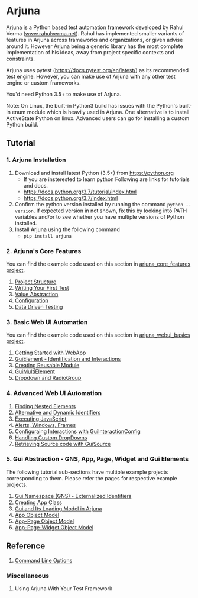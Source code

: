# Arjuna

Arjuna is a Python based test automation framework developed by Rahul Verma (www.rahulverma.net). Rahul has implemented smaller variants of features in Arjuna across frameworks and organizations, or given advise around it. However Arjuna being a generic library has the most complete implementation of his ideas, away from project specific contexts and constraints.

Arjuna uses pytest (https://docs.pytest.org/en/latest/) as its recommended test engine. However, you can make use of Arjuna with any other test engine or custom frameworks.

You'd need Python 3.5+ to make use of Arjuna.

Note: On Linux, the built-in Python3 build has issues with the Python's built-in enum module which is heavily used in Arjuna. One alternative is to install ActiveState Python on linux. Advanced users can go for installing a custom Python build.

## Tutorial

### 1. Arjuna Installation

1. Download and install latest Python (3.5+) from https://python.org
    * If you are insterested to learn python Following are links for tutorials and docs.
    + https://docs.python.org/3.7/tutorial/index.html
    + https://docs.python.org/3.7/index.html
2. Confirm the python version installed by running the command `python --version`. If expected version in not shown, fix this by looking into PATH variables and/or to see whether you have multiple versions of Python installed.
3. Install Arjuna using the following command
    * `pip install arjuna`

### 2. Arjuna's Core Features

You can find the example code used on this section in [arjuna_core_features project](https://github.com/rahul-verma/arjuna/tree/master/arjuna-samples/arjex_core_features/tests/modules).

1. [Project Structure](https://github.com/rahul-verma/arjuna/blob/master/docs/core/ProjectStructure.md)
2. [Writing Your First Test](https://github.com/rahul-verma/arjuna/blob/master/docs/core/WritingFirstTest.md)
3. [Value Abstraction](https://github.com/rahul-verma/arjuna/blob/master/docs/core/ValueAbstraction.md)
4. [Configuration](https://github.com/rahul-verma/arjuna/blob/master/docs/core/Configuration.md)
5. [Data Driven Testing](https://github.com/rahul-verma/arjuna/blob/master/docs/core/DataDrivenTesting.md)

### 3. Basic Web UI Automation

You can find the example code used on this section in [arjuna_webui_basics project](https://github.com/rahul-verma/arjuna//tree/master/arjuna-samples/arjex_webui_basics/tests/modules).

1. [Getting Started with WebApp](https://github.com/rahul-verma/arjuna/blob/master/docs//webui_basics/WebApp.md)
2. [GuiElement - Identification and Interactions](https://github.com/rahul-verma/arjuna/blob/master/docs/webui_basics/GuiElement.md)
2. [Creating Reusable Module](https://github.com/rahul-verma/arjuna/blob/master/docs/webui_basics/ReusableModule.md)
3. [GuiMultiElement](https://github.com/rahul-verma/arjuna/blob/master/docs/webui_basics/GuiMultiElement.md)
4. [Dropdown and RadioGroup](https://github.com/rahul-verma/arjuna/blob/master/docs/webui_basics/DropDownRadioGroup.md)

### 4. Advanced Web UI Automation
1. [Finding Nested Elements](https://github.com/rahul-verma/arjuna/blob/master/docs/webui_adv/FindingNestedElements.md)
2. [Alternative and Dynamic Identifiers](https://github.com/rahul-verma/arjuna/blob/master/docs/webui_adv/AlternativeDynamicIdentifiers.md)
3. [Executing JavaScript](https://github.com/rahul-verma/arjuna/blob/master/docs/webui_adv/ExecutingJavaScript.md)
4. [Alerts, Windows, Frames](https://github.com/rahul-verma/arjuna/blob/master/docs/webui_adv/AlertsWindowsFrames.md)
5. [Configuraing Interactions with GuiInteractionConfig](https://github.com/rahul-verma/arjuna/blob/master/docs/webui_adv/GuiInteractionConfig.md)
6. [Handling Custom DropDowns](https://github.com/rahul-verma/arjuna/blob/master/docs/webui_adv/HandlingCustomDropDowns.md)
7. [Retrieving Source code with GuiSource](https://github.com/rahul-verma/arjuna/blob/master/docs/webui_adv/GuiSource.md)

### 5. Gui Abstraction - GNS, App, Page, Widget and Gui Elements
The following tutorial sub-sections have multiple example projects corresponding to them. Please refer the pages for respective example projects.

1. [Gui Namespace (GNS) - Externalized Identifiers](https://github.com/rahul-verma/arjuna/blob/master/docs/gui_abstraction/GuiNamespace.md)
2. [Creating App Class](https://github.com/rahul-verma/arjuna/blob/master/docs/gui_abstraction/AppClass.md)
3. [Gui and Its Loading Model in Arjuna](https://github.com/rahul-verma/arjuna/blob/master/docs/gui_abstraction/GuiLoadingModel.md)
3. [App Object Model](https://github.com/rahul-verma/arjuna/blob/master/docs/gui_abstraction/AppObjectModel.md)
4. [App-Page Object Model](https://github.com/rahul-verma/arjuna/blob/master/docs/gui_abstraction/AppPageObjectModel.md)
5. [App-Page-Widget Object Model](https://github.com/rahul-verma/arjuna/blob/master/docs/gui_abstraction/AppPageWidgetObjectModel.md)

## Reference
1. [Command Line Options](https://github.com/rahul-verma/arjuna/blob/master/docs/core/CommandLineOptions.md)

### Miscellaneous
1. Using Arjuna With Your Test Framework
